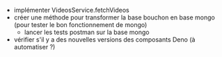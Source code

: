 - implémenter VideosService.fetchVideos
- créer une méthode pour transformer la base bouchon en base mongo (pour tester
  le bon fonctionnement de mongo)
  - lancer les tests postman sur la base mongo
- vérifier s'il y a des nouvelles versions des composants Deno (à automatiser ?)
